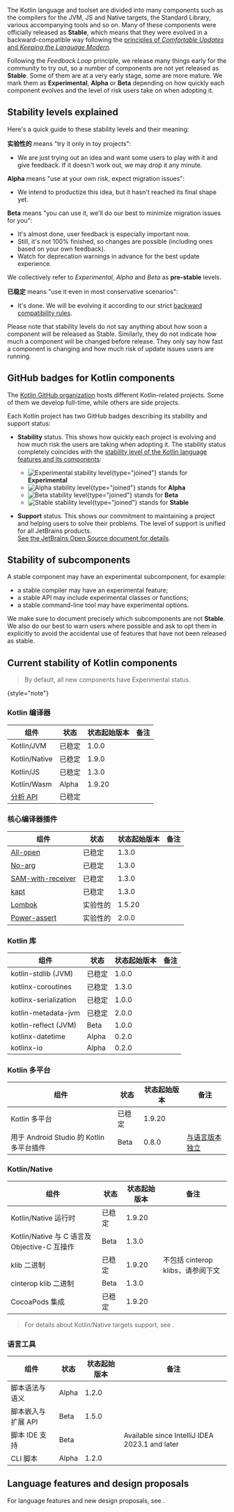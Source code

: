 [//]: # (title: Kotlin 各组件的稳定性)

The Kotlin language and toolset are divided into many components such as the compilers for the JVM, JS and Native targets,
the Standard Library, various accompanying tools and so on.
Many of these components were officially released as **Stable**, which means that they were evolved 
in a backward-compatible way following the [principles of _Comfortable Updates_ and _Keeping the Language Modern_](kotlin-evolution-principles.md).

Following the _Feedback Loop_ principle, we release many things early for the community to try out, 
so a number of components are not yet released as **Stable**.
Some of them are at a very early stage, some are more mature. 
We mark them as **Experimental**, **Alpha** or **Beta** depending on how quickly each component evolves
and the level of risk users take on when adopting it.

## Stability levels explained

Here's a quick guide to these stability levels and their meaning:

**实验性的** means "try it only in toy projects":
  * We are just trying out an idea and want some users to play with it and give feedback. If it doesn't work out, we may drop it any minute.

**Alpha** means "use at your own risk, expect migration issues": 
  * We intend to productize this idea, but it hasn't reached its final shape yet.

**Beta** means "you can use it, we'll do our best to minimize migration issues for you": 
  * It's almost done, user feedback is especially important now.
  * Still, it's not 100% finished, so changes are possible (including ones based on your own feedback).
  * Watch for deprecation warnings in advance for the best update experience.

We collectively refer to _Experimental_, _Alpha_ and _Beta_ as **pre-stable** levels.

<a name="stable"/>

**已稳定** means "use it even in most conservative scenarios":
  * It's done. We will be evolving it according to our strict [backward compatibility rules](https://kotlinfoundation.org/language-committee-guidelines/).

Please note that stability levels do not say anything about how soon a component will be released as Stable. Similarly, they do not indicate how much a component will be changed before release. They only say how fast a component is changing and how much risk of update issues users are running.

## GitHub badges for Kotlin components

The [Kotlin GitHub organization](https://github.com/Kotlin) hosts different Kotlin-related projects.
Some of them we develop full-time, while others are side projects.

Each Kotlin project has two GitHub badges describing its stability and support status:

* **Stability** status. This shows how quickly each project is evolving and how much risk the users are taking when adopting it.
  The stability status completely coincides with the [stability level of the Kotlin language features and its components](#stability-levels-explained):
    * ![Experimental stability level](https://kotl.in/badges/experimental.svg){type="joined"} stands for **Experimental**
    * ![Alpha stability level](https://kotl.in/badges/alpha.svg){type="joined"} stands for **Alpha**
    * ![Beta stability level](https://kotl.in/badges/beta.svg){type="joined"} stands for **Beta**
    * ![Stable stability level](https://kotl.in/badges/stable.svg){type="joined"} stands for **Stable**

* **Support** status. This shows our commitment to maintaining a project and helping users to solve their problems.
  The level of support is unified for all JetBrains products.  
  [See the JetBrains Open Source document for details](https://github.com/JetBrains#jetbrains-on-github).

## Stability of subcomponents

A stable component may have an experimental subcomponent, for example:
* a stable compiler may have an experimental feature;
* a stable API may include experimental classes or functions;
* a stable command-line tool may have experimental options.

We make sure to document precisely which subcomponents are not **Stable**.
We also do our best to warn users where possible and ask to opt them in explicitly 
to avoid the accidental use of features that have not been released as stable.

## Current stability of Kotlin components

> By default, all new components have Experimental status.
> 
{style="note"}

### Kotlin 编译器

| **组件**                                                        | **状态** | **状态起始版本** | **备注** |
|-----------------------------------------------------------------|----------|------------------|----------|
| Kotlin/JVM                                                      | 已稳定   | 1.0.0            |          |
| Kotlin/Native                                                   | 已稳定   | 1.9.0            |          |
| Kotlin/JS                                                       | 已稳定   | 1.3.0            |          |
| Kotlin/Wasm                                                     | Alpha    | 1.9.20           |          |
| [分析 API](https://kotlin.github.io/analysis-api/index_md.html) | 已稳定   |                  |          |

### 核心编译器插件

| **组件**                                         | **状态** | **状态起始版本** | **备注** |
|--------------------------------------------------|----------|------------------|----------|
| [All-open](all-open-plugin.md)                   | 已稳定   | 1.3.0            |          |
| [No-arg](no-arg-plugin.md)                       | 已稳定   | 1.3.0            |          |
| [SAM-with-receiver](sam-with-receiver-plugin.md) | 已稳定   | 1.3.0            |          |
| [kapt](kapt.md)                                  | 已稳定   | 1.3.0            |          |
| [Lombok](lombok.md)                              | 实验性的 | 1.5.20           |          |
| [Power-assert](power-assert.md)                  | 实验性的 | 2.0.0            |          |

### Kotlin 库

| **组件**              | **状态** | **状态起始版本** | **备注** |
|-----------------------|----------|------------------|----------|
| kotlin-stdlib (JVM)   | 已稳定   | 1.0.0            |          |
| kotlinx-coroutines    | 已稳定   | 1.3.0            |          |
| kotlinx-serialization | 已稳定   | 1.0.0            |          |
| kotlin-metadata-jvm   | 已稳定   | 2.0.0            |          |
| kotlin-reflect (JVM)  | Beta     | 1.0.0            |          |
| kotlinx-datetime      | Alpha    | 0.2.0            |          |
| kotlinx-io            | Alpha    | 0.2.0            |          |

### Kotlin 多平台

| **组件**                                 | **状态** | **状态起始版本** | **备注**                                           |
|------------------------------------------|----------|------------------|----------------------------------------------------|
| Kotlin 多平台                            | 已稳定   | 1.9.20           |                                                    |
| 用于 Android Studio 的 Kotlin 多平台插件 | Beta     | 0.8.0            | [与语言版本独立](multiplatform-plugin-releases.md) |

### Kotlin/Native

| **组件**                                     | **状态** | **状态起始版本** | **备注**                          |
|----------------------------------------------|----------|------------------|-----------------------------------|
| Kotlin/Native 运行时                         | 已稳定   | 1.9.20           |                                   |
| Kotlin/Native 与 C 语言及 Objective-C 互操作 | Beta     | 1.3.0            |                                   |
| klib 二进制                                  | 已稳定   | 1.9.20           | 不包括 cinterop klibs，请参阅下文 |
| cinterop klib 二进制                         | Beta     | 1.3.0            |                                   |
| CocoaPods 集成                               | 已稳定   | 1.9.20           |                                   |

> For details about Kotlin/Native targets support, see [](native-target-support.md).

### 语言工具

| **组件**           | **状态** | **状态起始版本** | **备注**                                       |
|--------------------|----------|------------------|------------------------------------------------|
| 脚本语法与语义     | Alpha    | 1.2.0            |                                                |
| 脚本嵌入与扩展 API | Beta     | 1.5.0            |                                                |
| 脚本 IDE 支持      | Beta     |                  | Available since IntelliJ IDEA 2023.1 and later |
| CLI 脚本           | Alpha    | 1.2.0            |                                                |

## Language features and design proposals

For language features and new design proposals, see [](kotlin-language-features-and-proposals.md).